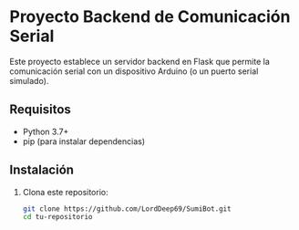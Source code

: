 # Proyecto Backend de Comunicación Serial

Este proyecto establece un servidor backend en Flask que permite la comunicación serial con un dispositivo Arduino (o un puerto serial simulado).

## Requisitos

- Python 3.7+
- pip (para instalar dependencias)

## Instalación

1. Clona este repositorio:
   ```sh
   git clone https://github.com/LordDeep69/SumiBot.git
   cd tu-repositorio
